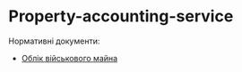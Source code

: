 # Property-accounting-service

Нормативні документи:
- [Облік військового майна](https://zakon.rada.gov.ua/laws/show/z1192-17#Text)
